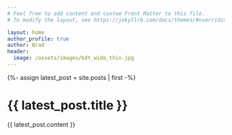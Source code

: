 ```yaml
---
# Feel free to add content and custom Front Matter to this file.
# To modify the layout, see https://jekyllrb.com/docs/themes/#overriding-theme-defaults

layout: home
author_profile: true
author: Brad
header:
  image: /assets/images/bdt_wide_thin.jpg
---
```

{%- assign latest_post = site.posts | first -%}
# {{ latest_post.title }}
{{ latest_post.content }}